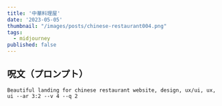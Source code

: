 ```yaml
---
title: '中華料理屋'
date: '2023-05-05'
thumbnail: "/images/posts/chinese-restaurant004.png"
tags:
  - midjourney
published: false
---
```


## 呪文（プロンプト）
```
Beautiful landing for chinese restaurant website, design, ux/ui, ux, ui --ar 3:2 --v 4 --q 2
```